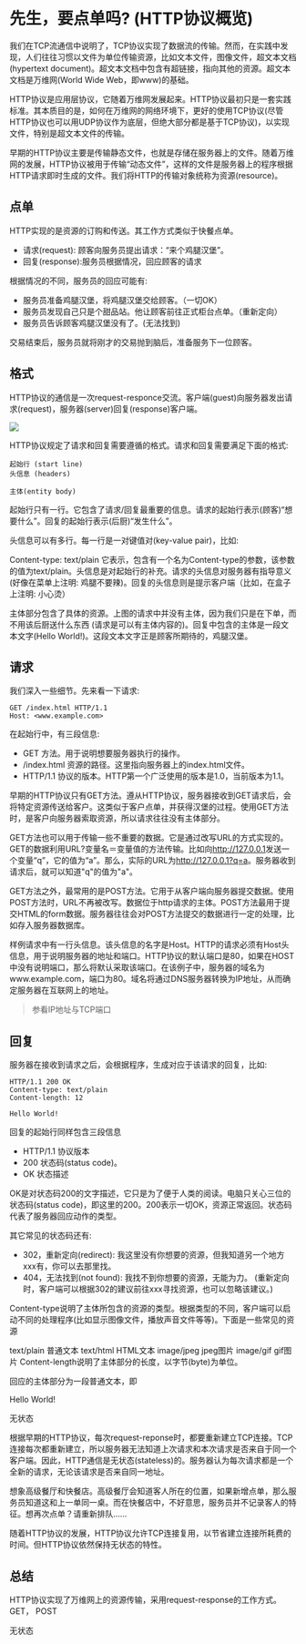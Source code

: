 # 先生，要点单吗? (HTTP协议概览)

我们在TCP流通信中说明了，TCP协议实现了数据流的传输。然而，在实践中发现，人们往往习惯以文件为单位传输资源，比如文本文件，图像文件，超文本文档(hypertext
document)。超文本文档中包含有超链接，指向其他的资源。超文本文档是万维网(World Wide Web，即www)的基础。

HTTP协议是应用层协议，它随着万维网发展起来。HTTP协议最初只是一套实践标准。其本质目的是，如何在万维网的网络环境下，更好的使用TCP协议(尽管HTTP协议也可以用UDP协议作为底层，但绝大部分都是基于TCP协议)，以实现文件，特别是超文本文件的传输。

早期的HTTP协议主要是传输静态文件，也就是存储在服务器上的文件。随着万维网的发展，HTTP协议被用于传输“动态文件”，这样的文件是服务器上的程序根据HTTP请求即时生成的文件。我们将HTTP的传输对象统称为资源(resource)。

## 点单

HTTP实现的是资源的订购和传送。其工作方式类似于快餐点单。

* 请求(request): 顾客向服务员提出请求：“来个鸡腿汉堡”。
* 回复(response):服务员根据情况，回应顾客的请求

根据情况的不同，服务员的回应可能有:

* 服务员准备鸡腿汉堡，将鸡腿汉堡交给顾客。（一切OK）
* 服务员发现自己只是个甜品站。他让顾客前往正式柜台点单。（重新定向）
* 服务员告诉顾客鸡腿汉堡没有了。(无法找到)

交易结束后，服务员就将刚才的交易抛到脑后，准备服务下一位顾客。

## 格式

HTTP协议的通信是一次request-responce交流。客户端(guest)向服务器发出请求(request)，服务器(server)回复(response)客户端。

![](../img/15/reqeust-response.png)

HTTP协议规定了请求和回复需要遵循的格式。请求和回复需要满足下面的格式:

    起始行 (start line)
    头信息 (headers)

    主体(entity body)

起始行只有一行。它包含了请求/回复最重要的信息。请求的起始行表示(顾客)“想要什么”。回复的起始行表示(后厨)“发生什么”。

 

头信息可以有多行。每一行是一对键值对(key-value pair)，比如:

Content-type: text/plain 
它表示，包含有一个名为Content-type的参数，该参数的值为text/plain。头信息是对起始行的补充。请求的头信息对服务器有指导意义
(好像在菜单上注明: 鸡腿不要辣)。回复的头信息则是提示客户端（比如，在盒子上注明: 小心烫）

主体部分包含了具体的资源。上图的请求中并没有主体，因为我们只是在下单，而不用该后厨送什么东西
(请求是可以有主体内容的)。回复中包含的主体是一段文本文字(Hello World!)。这段文本文字正是顾客所期待的，鸡腿汉堡。

 

## 请求

我们深入一些细节。先来看一下请求:

    GET /index.html HTTP/1.1
    Host: <www.example.com>
 

在起始行中，有三段信息:

* GET 方法。用于说明想要服务器执行的操作。
* /index.html 资源的路径。这里指向服务器上的index.html文件。
* HTTP/1.1 协议的版本。HTTP第一个广泛使用的版本是1.0，当前版本为1.1。

早期的HTTP协议只有GET方法。遵从HTTP协议，服务器接收到GET请求后，会将特定资源传送给客户。这类似于客户点单，并获得汉堡的过程。使用GET方法时，是客户向服务器索取资源，所以请求往往没有主体部分。

GET方法也可以用于传输一些不重要的数据。它是通过改写URL的方式实现的。GET的数据利用URL?变量名＝变量值的方法传输。比如向<http://127.0.0.1>发送一个变量“q”，它的值为“a”。那么，实际的URL为<http://127.0.0.1?q=a>。服务器收到请求后，就可以知道"q"的值为"a"。

GET方法之外，最常用的是POST方法。它用于从客户端向服务器提交数据。使用POST方法时，URL不再被改写。数据位于http请求的主体。POST方法最用于提交HTML的form数据。服务器往往会对POST方法提交的数据进行一定的处理，比如存入服务器数据库。

样例请求中有一行头信息。该头信息的名字是Host。HTTP的请求必须有Host头信息，用于说明服务器的地址和端口。HTTP协议的默认端口是80，如果在HOST中没有说明端口，那么将默认采取该端口。在该例子中，服务器的域名为www.example.com，端口为80。域名将通过DNS服务器转换为IP地址，从而确定服务器在互联网上的地址。

> 参看IP地址与TCP端口

## 回复

服务器在接收到请求之后，会根据程序，生成对应于该请求的回复，比如:

    HTTP/1.1 200 OK
    Content-type: text/plain
    Content-length: 12

    Hello World!

回复的起始行同样包含三段信息

* HTTP/1.1 协议版本
* 200 状态码(status code)。
* OK 状态描述

OK是对状态码200的文字描述，它只是为了便于人类的阅读。电脑只关心三位的状态码(status
code)，即这里的200。200表示一切OK，资源正常返回。状态码代表了服务器回应动作的类型。

其它常见的状态码还有:

* 302，重新定向(redirect): 我这里没有你想要的资源，但我知道另一个地方xxx有，你可以去那里找。
* 404，无法找到(not found): 我找不到你想要的资源，无能为力。
(重新定向时，客户端可以根据302的建议前往xxx寻找资源，也可以忽略该建议。)

 

Content-type说明了主体所包含的资源的类型。根据类型的不同，客户端可以启动不同的处理程序(比如显示图像文件，播放声音文件等等)。下面是一些常见的资源

text/plain 普通文本
text/html HTML文本
image/jpeg jpeg图片
image/gif gif图片
Content-length说明了主体部分的长度，以字节(byte)为单位。

 

回应的主体部分为一段普通文本，即

Hello World!

 

无状态

根据早期的HTTP协议，每次request-reponse时，都要重新建立TCP连接。TCP连接每次都重新建立，所以服务器无法知道上次请求和本次请求是否来自于同一个客户端。因此，HTTP通信是无状态(stateless)的。服务器认为每次请求都是一个全新的请求，无论该请求是否来自同一地址。

想象高级餐厅和快餐店。高级餐厅会知道客人所在的位置，如果新增点单，那么服务员知道这和上一单同一桌。而在快餐店中，不好意思，服务员并不记录客人的特征。想再次点单？请重新排队……

 

随着HTTP协议的发展，HTTP协议允许TCP连接复用，以节省建立连接所耗费的时间。但HTTP协议依然保持无状态的特性。

 

## 总结
HTTP协议实现了万维网上的资源传输，采用request-response的工作方式。
GET， POST

无状态
